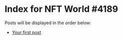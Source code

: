 # Index for NFT World #4189
Posts will be displayed in the order below:

- [Your first post](./001-first.md)

